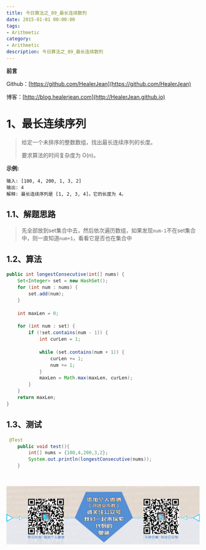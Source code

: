 ```yaml
---
title: 今日算法之_89_最长连续数列
date: 2015-01-01 00:00:00
tags: 
- Arithmetic
category: 
- Arithmetic
description: 今日算法之_89_最长连续数列
---
```


**前言**     

 Github：[https://github.com/HealerJean](https://github.com/HealerJean)         

 博客：[http://blog.healerjean.com](http://HealerJean.github.io)          



# 1、最长连续序列
> 给定一个未排序的整数数组，找出最长连续序列的长度。   
>
>  要求算法的时间复杂度为 O(n)。



**示例:**

```
输入: [100, 4, 200, 1, 3, 2]
输出: 4
解释: 最长连续序列是 [1, 2, 3, 4]。它的长度为 4。
```

## 1.1、解题思路 

> 先全部放到set集合中去，然后依次遍历数组，如果发现`num-1`不在set集合中，则一直知道`num+1`，看看它是否也在集合中



## 1.2、算法

```java
public int longestConsecutive(int[] nums) {
    Set<Integer> set = new HashSet();
    for (int num : nums) {
        set.add(num);
    }

    int maxLen = 0;

    for (int num : set) {
        if (!set.contains(num - 1)) {
            int curLen = 1;

            while (set.contains(num + 1)) {
                curLen += 1;
                num += 1;
            }
            maxLen = Math.max(maxLen, curLen);
        }
    }
    return maxLen;
}
```




## 1.3、测试 

```java
 @Test
    public void test(){
        int[] nums = {100,4,200,3,2};
        System.out.println(longestConsecutive(nums));
    }
```



​          

![ContactAuthor](https://raw.githubusercontent.com/HealerJean/HealerJean.github.io/master/assets/img/artical_bottom.jpg)



<link rel="stylesheet" href="https://unpkg.com/gitalk/dist/gitalk.css">

<script src="https://unpkg.com/gitalk@latest/dist/gitalk.min.js"></script> 
<div id="gitalk-container"></div>    
 <script type="text/javascript">
    var gitalk = new Gitalk({
		clientID: `1d164cd85549874d0e3a`,
		clientSecret: `527c3d223d1e6608953e835b547061037d140355`,
		repo: `HealerJean.github.io`,
		owner: 'HealerJean',
		admin: ['HealerJean'],
		id: 'MpzkQnUFsTf6OXZ1',
    });
    gitalk.render('gitalk-container');
</script> 
